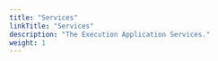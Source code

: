 ```yaml
---
title: "Services"
linkTitle: "Services"
description: "The Execution Application Services."
weight: 1
---
```

